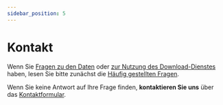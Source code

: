 ```yaml
---
sidebar_position: 5
---
```


# Kontakt

Wenn Sie [Fragen zu den Daten](/a-data-groundbased) oder [zur Nutzung des Download-Dienstes](/general/download) haben, lesen Sie bitte zunächst die [Häufig gestellten Fragen](/general/faq). 

Wenn Sie keine Antwort auf Ihre Frage finden, **kontaktieren Sie uns** über das [Kontaktformular](https://www.meteoschweiz.admin.ch/ueber-uns/kontakt/kontaktformular.html).
